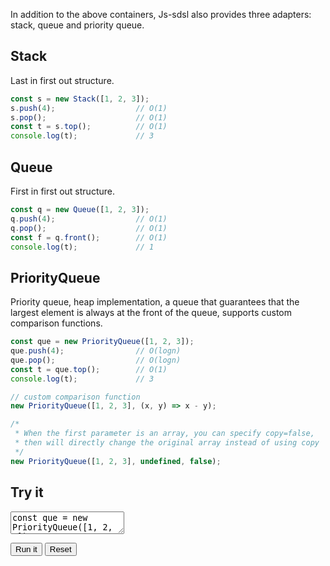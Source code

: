 

In addition to the above containers, Js-sdsl also provides three adapters: stack, queue and priority queue.

## Stack

Last in first out structure.

```typescript
const s = new Stack([1, 2, 3]);
s.push(4);                  // O(1)
s.pop();                    // O(1)
const t = s.top();          // O(1)
console.log(t);             // 3
```

## Queue

First in first out structure.

```typescript
const q = new Queue([1, 2, 3]);
q.push(4);                  // O(1)
q.pop();                    // O(1)
const f = q.front();        // O(1)
console.log(t);             // 1
```

## PriorityQueue

Priority queue, heap implementation, a queue that guarantees that the largest element is always at the front of the queue, supports custom comparison functions.

```typescript
const que = new PriorityQueue([1, 2, 3]);
que.push(4);                // O(logn)
que.pop();                  // O(logn)
const t = que.top();        // O(1)
console.log(t);             // 3

// custom comparison function
new PriorityQueue([1, 2, 3], (x, y) => x - y);

/* 
 * When the first parameter is an array, you can specify copy=false, 
 * then will directly change the original array instead of using copy
 */
new PriorityQueue([1, 2, 3], undefined, false);
```

## Try it

<p>
<textarea id='input'>
const que = new PriorityQueue([1, 2, 3]);
que.push(4);                // O(logn)
que.pop();                  // O(logn)
const t = que.top();        // O(1)
console.log(t);             // 3
</textarea>
</p>

<div id='output'></div>

<button id='run'>Run it</button>
<button id='reset'>Reset</button>
